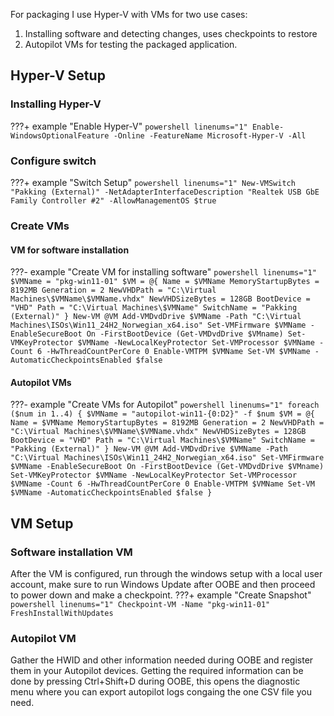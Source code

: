 For packaging I use Hyper-V with VMs for two use cases:
1. Installing software and detecting changes, uses checkpoints to restore
2. Autopilot VMs for testing the packaged application.
## Hyper-V Setup
### Installing Hyper-V
???+ example "Enable Hyper-V"
	```powershell linenums="1"
	Enable-WindowsOptionalFeature -Online -FeatureName Microsoft-Hyper-V -All
	```
### Configure switch
???+ example "Switch Setup"
	```powershell linenums="1"
	New-VMSwitch "Pakking (External)" -NetAdapterInterfaceDescription "Realtek USB GbE Family Controller #2" -AllowManagementOS $true
	```
### Create VMs
#### VM for software installation
???- example "Create VM for installing software"
	```powershell linenums="1"
	$VMName = "pkg-win11-01"
	$VM = @{
		Name = $VMName
		MemoryStartupBytes = 8192MB
		Generation = 2
		NewVHDPath = "C:\Virtual Machines\$VMName\$VMName.vhdx"
		NewVHDSizeBytes = 128GB
		BootDevice = "VHD"
		Path = "C:\Virtual Machines\$VMName"
		SwitchName = "Pakking (External)"
	}
	New-VM @VM
	Add-VMDvdDrive $VMName -Path "C:\Virtual Machines\ISOs\Win11_24H2_Norwegian_x64.iso"
	Set-VMFirmware $VMName -EnableSecureBoot On -FirstBootDevice (Get-VMDvdDrive $VMname)
	Set-VMKeyProtector $VMName -NewLocalKeyProtector
	Set-VMProcessor $VMName -Count 6 -HwThreadCountPerCore 0
	Enable-VMTPM $VMName
	Set-VM $VMName -AutomaticCheckpointsEnabled $false
	```
#### Autopilot VMs
???- example "Create VMs for Autopilot"
	```powershell linenums="1"
	foreach ($num in 1..4) {
		$VMName = "autopilot-win11-{0:D2}" -f $num
		$VM = @{
			Name = $VMName
			MemoryStartupBytes = 8192MB
			Generation = 2
			NewVHDPath = "C:\Virtual Machines\$VMName\$VMName.vhdx"
			NewVHDSizeBytes = 128GB
			BootDevice = "VHD"
			Path = "C:\Virtual Machines\$VMName"
			SwitchName = "Pakking (External)"
		}
		New-VM @VM
		Add-VMDvdDrive $VMName -Path "C:\Virtual Machines\ISOs\Win11_24H2_Norwegian_x64.iso"
		Set-VMFirmware $VMName -EnableSecureBoot On -FirstBootDevice (Get-VMDvdDrive $VMname)
		Set-VMKeyProtector $VMName -NewLocalKeyProtector
		Set-VMProcessor $VMName -Count 6 -HwThreadCountPerCore 0
		Enable-VMTPM $VMName
		Set-VM $VMName -AutomaticCheckpointsEnabled $false
	}
	```
## VM Setup
### Software installation VM
After the VM is configured, run through the windows setup with a local user account, make sure to run Windows Update after OOBE and then proceed to power down and make a checkpoint.
???+ example "Create Snapshot"
	```powershell linenums="1"
	Checkpoint-VM -Name "pkg-win11-01" FreshInstallWithUpdates
	```
### Autopilot VM
Gather the HWID and other information needed during OOBE and register them in your Autopilot devices. Getting the required information can be done by pressing Ctrl+Shift+D during OOBE, this opens the diagnostic menu where you can export autopilot logs congaing the one CSV file you need.
